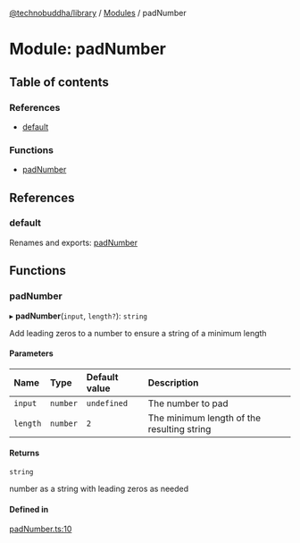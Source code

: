 [@technobuddha/library](../../README.md) / [Modules](../Modules.md) / padNumber

# Module: padNumber

## Table of contents

### References

- [default](padNumber.md#default)

### Functions

- [padNumber](padNumber.md#padnumber)

## References

### default

Renames and exports: [padNumber](padNumber.md#padnumber)

## Functions

### padNumber

▸ **padNumber**(`input`, `length?`): `string`

Add leading zeros to a number to ensure a string of a minimum length

#### Parameters

| Name | Type | Default value | Description |
| :------ | :------ | :------ | :------ |
| `input` | `number` | `undefined` | The number to pad |
| `length` | `number` | `2` | The minimum length of the resulting string |

#### Returns

`string`

number as a string with leading zeros as needed

#### Defined in

[padNumber.ts:10](../../src/padNumber.ts#L10)
